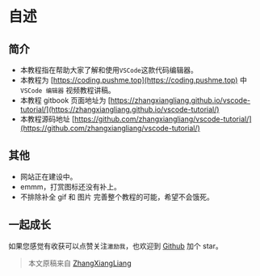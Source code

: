 # 自述

## 简介

* 本教程指在帮助大家了解和使用`VSCode`这款代码编辑器。
* 本教程为 [https://coding.pushme.top](https://coding.pushme.top) 中 `VSCode 编辑器` 视频教程讲稿。
* 本教程 gitbook 页面地址为 [https://zhangxiangliang.github.io/vscode-tutorial/](https://zhangxiangliang.github.io/vscode-tutorial/)
* 本教程源码地址 [https://github.com/zhangxiangliang/vscode-tutorial/](https://github.com/zhangxiangliang/vscode-tutorial/)

## 其他

* 网站正在建设中。
* emmm，打赏图标还没有补上。
* 不排除补全 gif 和 图片 完善整个教程的可能，希望不会饿死。
## 一起成长

如果您感觉有收获可以点赞关注`激励我`，也欢迎到 [Github](https://github.com/zhangxiangliang/vscode-tutorial) 加个 star。

> 本文原稿来自 [ZhangXiangLiang](https://github.com/zhangxiangliang)